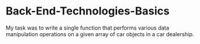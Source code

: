 # Back-End-Technologies-Basics
My task was to write a single function that performs various data manipulation operations on a given array of car objects in a car dealership.
